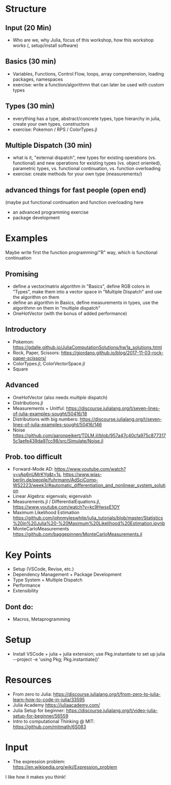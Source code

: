 # Structure
## Input (20 Min)
- Who are we, why Julia, focus of this workshop, how this workshop works (, setup/install software)

## Basics (30 min)
- Variables, Functions, Control Flow, loops, array comprehension, loading packages, namespaces
- exercise: write a function/algorithmn that can later be used with custom types

## Types (30 min)
- everything has a type, abstract/concrete types, type hierarchy in julia, create your own types, constructors
- exercise: Pokemon / RPS / ColorTypes.jl

## Multiple Dispatch (30 min)
- what is it, "external dispatch", new types for existing operations (vs. functional) and new operations for existing types (vs. object oriented), parametric types, vs. functional continuation, vs. function overloading
- exercise: create methods for your own type (measurements/)

## advanced things for fast people (open end)
(maybe put functional continuation and function overloading here
- an advanced programming exercise
- package development

# Examples

Maybe write first the function programming/"R" way, which is functional continuation

## Promising
- define a vector/matrix algorithm in "Basics", define RGB colors in "Types", make them into a vector space in "Multiple Dispatch" and use the algorithm on them
- define an algorithm in Basics, define measurements in types, use the algorithmn on them in "multiple dispatch"
- OneHotVector (with the bonus of added performance)

## Introductory
- Pokemon: https://gdalle.github.io/JuliaComputationSolutions/hw1a_solutions.html
- Rock, Paper, Scissors: https://giordano.github.io/blog/2017-11-03-rock-paper-scissors/
- ColorTypes.jl, ColorVectorSpace.jl
- Square

## Advanced
- OneHotVector (also needs *multiple* dispatch)
- Distributions.jl
- Measurements + Unitful: https://discourse.julialang.org/t/seven-lines-of-julia-examples-sought/50416/18
- Distributions with big numbers: https://discourse.julialang.org/t/seven-lines-of-julia-examples-sought/50416/146
- Noise https://github.com/aaronpeikert/TDLM.jl/blob/957a47c40cfa975c8773175c1aefe439da97cc98/src/Simulate/Noise.jl

## Prob. too difficult
- Forward-Mode AD: https://www.youtube.com/watch?v=vAp6nUMrKYg&t=1s, https://www.wias-berlin.de/people/fuhrmann/AdSciComp-WS2223/week3/#automatic_differentiation_and_nonlinear_system_solution
- Linear Algebra: eigenvals; eigenvalsh
- Measurements.jl / DifferentialEquations.jl, https://www.youtube.com/watch?v=kc9HwsxE1OY
- Maximum Likelihood Estimation https://github.com/johnmyleswhite/julia_tutorials/blob/master/Statistics%20in%20Julia%20-%20Maximum%20Likelihood%20Estimation.ipynb
- MonteCarloMeasurements https://github.com/baggepinnen/MonteCarloMeasurements.jl

# Key Points
- Setup (VSCode, Revise, etc.)
- Dependency Management + Package Development
- Type System + Multiple Dispatch
- Performance
- Extensibility

## Dont do:
- Macros, Metaprogramming

# Setup
- Install VSCode + julia + julia extension; use Pkg.instantiate to set up
    julia --project -e 'using Pkg; Pkg.instantiate()'

# Resources
- From zero to Julia: https://discourse.julialang.org/t/from-zero-to-julia-learn-how-to-code-in-julia/33595
- Julia Academy https://juliaacademy.com/
- Julia Setup for beginner: https://discourse.julialang.org/t/video-julia-setup-for-beginner/56559
- Intro to computational Thinking @ MIT: https://github.com/mitmath/6S083

# Input
- The expression problem: https://en.wikipedia.org/wiki/Expression_problem

I like how it makes you think!
